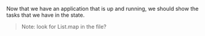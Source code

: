 Now that we have an application that is up and running, we should
show the tasks that we have in the state.

> Note: look for List.map in the file?
